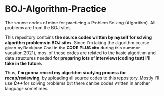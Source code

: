 # BOJ-Algorithm-Practice
The source codes of mine for practicing a Problem Solving (Algorithm). All problems are from the BOJ sites.

This repository contains **the source codes written by myself for solving algorithm problems in BOJ sites.**
Since I'm taking the algorithm course given by Baekjoon Choi in the **CODE PLUS site** during this summer vacation(2021), most of these codes are related to the basic algorithm and data structures needed **for preparing lots of interviews(coding test) I'll take in the future.** 

Thus, **I'm gonna record my algorithm studying process for recap/reviewing**, by uploading all source codes to this repository. 
Mostly I'll use **C++** for solving problems but there can be codes written in another language sometimes.
